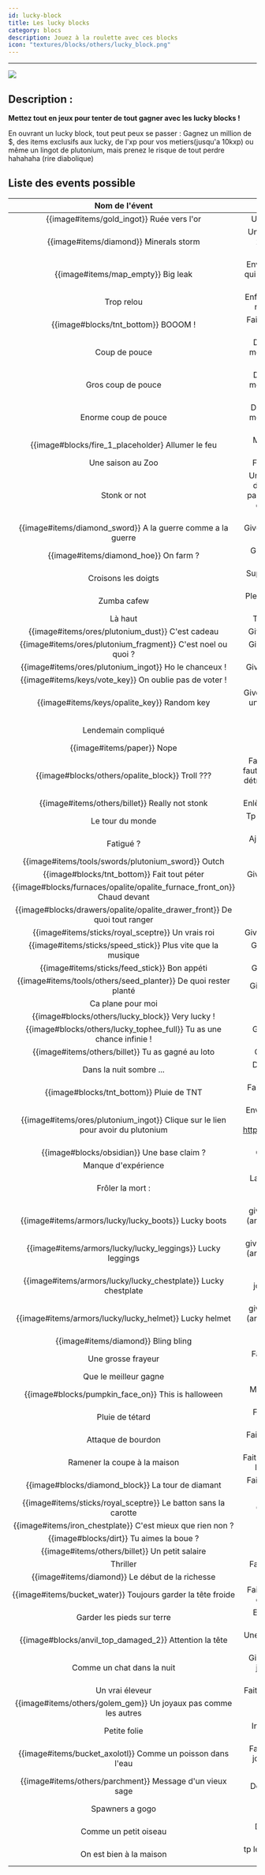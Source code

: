 ```yaml
---
id: lucky-block
title: Les lucky blocks
category: blocs
description: Jouez à la roulette avec ces blocks
icon: "textures/blocks/others/lucky_block.png"
---
```

___

<img class="thumbnail-right" src="textures/blocks/others/lucky_tophee_full.png">

## Description :
**Mettez tout en jeux pour tenter de tout gagner avec les lucky blocks !**

En ouvrant un lucky block, tout peut peux se passer : Gagnez un million de $, des items exclusifs aux lucky,
de l'xp pour vos metiers(jusqu'a 10kxp) ou même un lingot de plutonium, mais prenez le risque
de tout perdre hahahaha (rire diabolique)

## Liste des events possible

|                                     Nom de l'évent                                     |                                                            Event                                                             | Probabilité |
|:--------------------------------------------------------------------------------------:|:----------------------------------------------------------------------------------------------------------------------------:|:-----------:|
|                       {{image#items/gold_ingot}} Ruée vers l'or                        |                                                Une pluie de 32 minerais d'or                                                 |   1,71 %    | 
|                   {{image#items/diamond}}             Minerals storm                   |                            Une pluie de lingots au hasard : 25 fer, 20 or, 15 diams, 10 opalites                             |   1,14 %    |
|                      {{image#items/map_empty}}           Big leak                      |                  Envoie un message dans le chat qui donne les co de l'endroit où a été cassé le lucky block                  |   0,85 %    |
|                                       Trop relou                                       |                                 Enferme le joueur dans une zone remplie de toiles d'araignée                                 |   2,27 %    |
|                     {{image#blocks/tnt_bottom}}            BOOOM !                     |                                          Fait spawn une tnt de tier 6 déja allumée                                           |   0,68 %    |
|                                     Coup de pouce                                      |                              Donne 1000 xp dans un des metiers au hasard (sauf metier déja max)                              |   0,57 %    |
|                                   Gros coup de pouce                                   |                              Donne 5000 xp dans un des metiers au hasard (sauf metier déja max)                              |   0,23 %    |
|                                  Enorme coup de pouce                                  |                             Donne 10000 xp dans un des metiers au hasard (sauf metier déja max)                              |   0,11 %    |
|           {{image#blocks/fire_1_placeholder}                 Allumer le feu            |                                           Met en feu la zone autour du lucky block                                           |   3,41 %    |
|                                   Une saison au Zoo                                    |                                                 Fait spawn des mobs passifs                                                  |   3,41 %    |
|                                      Stonk or not                                      | Un message privé dans le chat demande au joueur si il veux parier 20k avec une chance sur deux de doubler ou de tout perdre. |   1,14 %    |
|            {{image#items/diamond_sword}}      A la guerre comme a la guerre            |                                          Give d'un full opalite enchanté au joueur                                           |    0,4 %    |
|                 {{image#items/diamond_hoe}}                  On farm ?                 |                                         Give une piece de l'armure de farm au hazard                                         |   1,14 %    |
|                                  Croisons les doigts                                   |                                     Supprime un item de l'inventaire du joueur au hasard                                     |   0,57 %    |
|                                      Zumba cafew                                       |                                    Plein de particules spawn autour du joueur pendant 5m                                     |   2,27 %    |
|                                        Là haut                                         |                                                 Tp le joueur à la couche max                                                 |   2,27 %    |
|             {{image#items/ores/plutonium_dust}}               C'est cadeau             |                                                Give d'une poussière au joueur                                                |    0,8 %    |
|         {{image#items/ores/plutonium_fragment}}           C'est noel ou quoi ?         |                                            Give d'un fragment de pluto au joueur                                             |   0,17 %    |
|           {{image#items/ores/plutonium_ingot}}              Ho le chanceux !           |                                              Give un lingot de pluto au joueur                                               |   0,02 %    |
|            {{image#items/keys/vote_key}}           On oublie pas de voter !            |                                                       give 2 clé votes                                                       |   3,41 %    |
|              {{image#items/keys/opalite_key}}                  Random key              |                        Give soit : - une key opa (75%) - une key pluto (15%) - une key suprême (10%)                         |   0,91 %    |
|                                  Lendemain compliqué                                   |                                             Donne un effet de nausée pendant 5m                                              |   2,27 %    |
|                      {{image#items/paper}}                  Nope                       |                                                    Give le livre du karma                                                    |   4,55 %    |
|            {{image#blocks/others/opalite_block}}                 Troll ???             |     Fait spawn un block d'opa qu'il faut casser 10 fois et qui, une fois détruit, a une chance sur deux de drop le block     |   2,27 %    |
|              {{image#items/others/billet}}               Really not stonk              |                                              Enlève entre 10k et 20k au joueur                                               |   1,36 %    |
|                                    Le tour du monde                                    |                                          Tp le joueur 10 fois en /rtp toute les 10s                                          |   1,14 %    |
|                                       Fatigué ?                                        |                                            Ajoute un effet de slowness au joueur                                             |   2,27 %    |
|         {{image#items/tools/swords/plutonium_sword}}                    Outch          |                                                  Tue le joueur avec classe                                                   |   0,85 %    |
|                 {{image#blocks/tnt_bottom}}           Fait tout péter                  |                                                Give de 10 dynamites au joueur                                                |   1,14 %    |
| {{image#blocks/furnaces/opalite/opalite_furnace_front_on}}                Chaud devant |                                                  Give d'un four en opalite                                                   |   1,71 %    |
|   {{image#blocks/drawers/opalite/opalite_drawer_front}}         De quoi tout ranger    |                                                   Give d'un drawer en opa                                                    |   0,14 %    |
|       {{image#items/sticks/royal_sceptre}}                          Un vrais roi       |                                              Give d'un sceptre royal au joueur                                               |   2,27 %    |
|   {{image#items/sticks/speed_stick}}                       Plus vite que la musique    |                                             Give d'un baton de vitesse au joueur                                             |   2,27 %    |
|          {{image#items/sticks/feed_stick}}                         Bon appéti          |                                                Give d'un baton de nourriture                                                 |   3,41 %    |
|   {{image#items/tools/others/seed_planter}}                    De quoi rester planté   |                                                Give d'un replanteur de graine                                                |   1,14 %    |
|                                   Ca plane pour moi                                    |                                                    Give d'un hand glider                                                     |   3,41 %    |
|     {{image#blocks/others/lucky_block}}                              Very lucky !      |                                                   Give de 10 lucky blocks                                                    |   0,45 %    |
|    {{image#blocks/others/lucky_tophee_full}}            Tu as une chance infinie !     |                                   Give d'un trophée (purement décoratif, mais super rare)                                    |   0,005 %   |
|             {{image#items/others/billet}}             Tu as gagné au loto              |                                                  Give 1 000 000 $ au joueur                                                  |   0,03 %    |
|                                Dans la nuit sombre ...                                 |                                        Donne un effet de cécitée au joueur pendant 5m                                        |   2,27 %    |
|               {{image#blocks/tnt_bottom}}                  Pluie de TNT                |                                      Fait spawn 10 tnt déja allumées sur un seul block                                       |   1,145 %   |
|  {{image#items/ores/plutonium_ingot}}      Clique sur le lien pour avoir du plutonium  |               Envoie dans le chat en pv, le lien de cette vidéo : https://www.youtube.com/watch?v=dQw4w9WgXcQ                |   2,27 %    |
|               {{image#blocks/obsidian}}                 Une base claim ?               |                                                  Give 3 stacks d'obsidienne                                                  |   0,68 %    |
|                                  Manque d'expérience                                   |                                                 Enléve toute l'xp du joueur                                                  |   0,11 %    |
|                                    Frôler la mort :                                    |                             Laisse le joueur a 1/2 coeur et son armure un 1 point de durabilitée                             |   0,23 %    |
|        {{image#items/armors/lucky/lucky_boots}}                     Lucky boots        |                          give les lucky boots au joueurs (armure cosmetique inutile mais rarissime)                          |   0,17 %    |
|       {{image#items/armors/lucky/lucky_leggings}}                 Lucky leggings       |                         give le lucky leggings au joueurs (armure cosmetique inutile mais rarissime)                         |   0,17 %    |
|       {{image#items/armors/lucky/lucky_chestplate}}            Lucky chestplate        |                       give le lucky chestplate au joueurs  (armure cosmetique inutile mais rarissime)                        |   0,17 %    |
|         {{image#items/armors/lucky/lucky_helmet}}                Lucky helmet          |                          give le lucky helmet au joueurs (armure cosmetique inutile mais rarissime)                          |   0,17 %    |
|                {{image#items/diamond}}                     Bling bling                 |                                                       Give 64 diamands                                                       |   0,97 %    |
|                                   Une grosse frayeur                                   |                                            Fait spawn le boss alpha et le suprime                                            |   2,27 %    |
|                                 Que le meilleur gagne                                  |                                                   Fait spawn le boss gama                                                    |   0,57 %    |
|             {{image#blocks/pumpkin_face_on}}             This is halloween             |                                         Mettre une citrouille sur la tête pendant 5m                                         |   0,57 %    |
|                                    Pluie de tétard                                     |                                             Fait spawn des têtards sur le joueur                                             |   2,27 %    |
|                                   Attaque de bourdon                                   |                                           Fait spawn des bourdons autour du joueur                                           |   2,27 %    |
|                              Ramener la coupe à la maison                              |                               Fait gagner un ballon de foot avec lequel on peut jouer au foot                                |   0,45 %    |
|            {{image#blocks/diamond_block}}               La tour de diamant             |                                         Fait spawn une tour de 5 blocks de diamands                                          |   1,14 %    |
|       {{image#items/sticks/royal_sceptre}}            Le batton sans la carotte        |                                                 Give tout les sticks du serv                                                 |   0,57 %    |
|         {{image#items/iron_chestplate}}            C'est mieux que rien non ?          |                                                      Give d'un full fer                                                      |   2,27 %    |
|                   {{image#blocks/dirt}}           Tu aimes la boue ?                   |                                                    Give un stack de dirt                                                     |   2,84 %    |
|              {{image#items/others/billet}}               Un petit salaire              |                                                      Give 2k au joueur                                                       |   2,27 %    |
|                                        Thriller                                        |                                                 Fait spawn un gang de zombie                                                 |   1,71 %    |
|              {{image#items/diamond}}             Le début de la richesse               |                                                       Give 5 diamands                                                        |   2,27 %    |
|          {{image#items/bucket_water}}          Toujours garder la tête froide          |                                  Fait spawn une source d'eau au dessus de la tête du joueur                                  |   1,14 %    |
|                               Garder les pieds sur terre                               |                                            Empêche le joueur de sauter pendant 1m                                            |   1,14 %    |
|         {{image#blocks/anvil_top_damaged_2}}                Attention la tête          |                                           Une pluie d'enclume tombe sur le joueur                                            |   1,14 %    |
|                               Comme un chat dans la nuit                               |                     Give un effet de nigth vision au joueur pendant 30 minutes (compatible sans casque)                      |   1,14 %    |
|                                    Un vrai éleveur                                     |                                               Fait spawn 10 chiens apprivoisés                                               |   1,14 %    |
|     {{image#items/others/golem_gem}}                Un joyaux pas comme les autres     |                                                   Give une gemme de golem                                                    |    0,5 %    |
|                                      Petite folie                                      |                                              Inverse la touche de sneak et jump                                              |   0,85 %    |
|          {{image#items/bucket_axolotl}}          Comme un poisson dans l'eau           |                         Fait spawn des poissons sur le joueur toutes les 5 secondes pendant 1 minute                         |   0,57 %    |
|       {{image#items/others/parchment}}                   Message d'un vieux sage       |                                                 Donne un parchemin aléatoire                                                 |   0,57 %    |
|                                    Spawners a gogo                                     |                                             Donne les co d'une salle à spawners                                              |   1,14 %    |
|                                 Comme un petit oiseau                                  |                                        Donne un effet de lévitation pendant 3 minutes                                        |   1,14 %    |
|                                On est bien à la maison                                 |                                           tp le joueur à un de ses homes au hasard                                           |   1,54 %    |